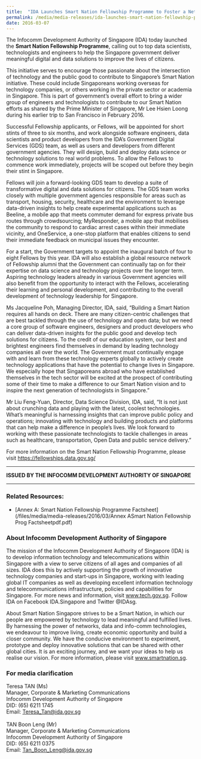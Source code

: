 ```yaml
---
title:  "IDA Launches Smart Nation Fellowship Programme to Foster a Network of Top Data Science and Tech Talents for Singapore"
permalink: /media/media-releases/ida-launches-smart-nation-fellowship-programme-to-foster-a-network-of-top-data-science-and-tech-talents-for-singapore
date: 2016-03-07
---
```

The Infocomm Development Authority of Singapore (IDA) today launched the **Smart Nation Fellowship Programme**, calling out to top data scientists, technologists and engineers to help the Singapore government deliver meaningful digital and data solutions to improve the lives of citizens.

This initiative serves to encourage those passionate about the intersection of technology and the public good to contribute to Singapore’s Smart Nation initiative. These could include Singaporeans working overseas for technology companies, or others working in the private sector or academia in Singapore. This is part of government’s overall effort to bring a wider group of engineers and technologists to contribute to our Smart Nation efforts as shared by the Prime Minister of Singapore, Mr Lee Hsien Loong during his earlier trip to San Francisco in February 2016.

Successful Fellowship applicants, or Fellows, will be appointed for short stints of three to six months, and work alongside software engineers, data scientists and product developers from the IDA’s Government Digital Services (GDS) team, as well as users and developers from different government agencies. They will design, build and deploy data science or technology solutions to real world problems. To allow the Fellows to commence work immediately, projects will be scoped out before they begin their stint in Singapore. 

Fellows will join a forward-looking GDS team to develop a suite of transformative digital and data solutions for citizens. The GDS team works closely with multiple government agencies responsible for areas such as transport, housing, security, healthcare and the environment to leverage data-driven insights to help create experimental applications such as Beeline, a mobile app that meets commuter demand for express private bus routes through crowdsourcing; MyResponder, a mobile app that mobilises the community to respond to cardiac arrest cases within their immediate vicinity, and OneService, a one-stop platform that enables citizens to send their immediate feedback on municipal issues they encounter.

For a start, the Government targets to appoint the inaugural batch of four to eight Fellows by this year. IDA will also establish a global resource network of Fellowship alumni that the Government can continually tap on for their expertise on data science and technology projects over the longer term. Aspiring technology leaders already in various Government agencies will also benefit from the opportunity to interact with the Fellows, accelerating their learning and personal development, and contributing to the overall development of technology leadership for Singapore. 

Ms Jacqueline Poh, Managing Director, IDA, said, “Building a Smart Nation requires all hands on deck. There are many citizen-centric challenges that are best tackled through the use of technology and open data; but we need a core group of software engineers, designers and product developers who can deliver data-driven insights for the public good and develop tech solutions for citizens. To the credit of our education system, our best and brightest engineers find themselves in demand by leading technology companies all over the world. The Government must continually engage with and learn from these technology experts globally to actively create technology applications that have the potential to change lives in Singapore. We especially hope that Singaporeans abroad who have established themselves in the tech sector will be excited at the prospect of contributing some of their time to make a difference to our Smart Nation vision and to inspire the next generation of technologists in Singapore.”

Mr Liu Feng-Yuan, Director, Data Science Division, IDA, said, “It is not just about crunching data and playing with the latest, coolest technologies. What’s meaningful is harnessing insights that can improve public policy and operations; innovating with technology and building products and platforms that can help make a difference in people’s lives. We look forward to working with these passionate technologists to tackle challenges in areas such as healthcare, transportation, Open Data and public service delivery.” 

For more information on the Smart Nation Fellowship Programme, please visit <https://fellowships.data.gov.sg/>

---

**ISSUED BY THE INFOCOMM DEVELOPMENT AUTHORITY OF SINGAPORE**

---

### **Related Resources:**
* [Annex A: Smart Nation Fellowship Programme Factsheet](/files/media/media-releases/2016/03/Annex ASmart Nation Fellowship Prog Factsheetpdf.pdf)

### **About Infocomm Development Authority of Singapore**
The mission of the Infocomm Development Authority of Singapore (IDA) is to develop information technology and telecommunications within Singapore with a view to serve citizens of all ages and companies of all sizes. IDA does this by actively supporting the growth of innovative technology companies and start-ups in Singapore, working with leading global IT companies as well as developing excellent information technology and telecommunications infrastructure, policies and capabilities for Singapore. For more news and information, visit www.tech.gov.sg. Follow IDA on Facebook IDA.Singapore and Twitter @IDAsg.

About Smart Nation
Singapore strives to be a Smart Nation, in which our people are empowered by technology to lead meaningful and fulfilled lives. By harnessing the power of networks, data and info-comm technologies, we endeavour to improve living, create economic opportunity and build a closer community. We have the conducive environment to experiment, prototype and deploy innovative solutions that can be shared with other global cities. It is an exciting journey, and we want your ideas to help us realise our vision. For more information, please visit www.smartnation.sg.

### **For media clarification**
Teresa TAN (Ms)
<br>Manager, Corporate & Marketing Communications
<br>Infocomm Development Authority of Singapore
<br>DID: (65) 6211 1745
<br>Email: Teresa_Tan@ida.gov.sg
<br>
<br>TAN Boon Leng (Mr)
<br>Manager, Corporate & Marketing Communications
<br>Infocomm Development Authority of Singapore
<br>DID: (65) 6211 0375
<br>Email: Tan_Boon_Leng@ida.gov.sg
